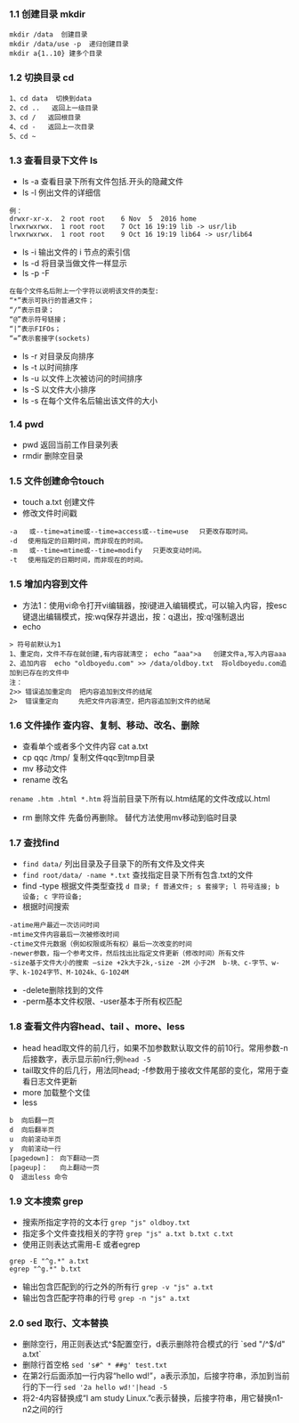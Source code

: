 ### 1.1 创建目录 mkdir
```
mkdir /data  创建目录
mkdir /data/use -p  递归创建目录
mkdir a{1..10} 建多个目录
```
### 1.2 切换目录 cd
```
1、cd data  切换到data
2、cd ..   返回上一级目录
3、cd /   返回根目录
4、cd -   返回上一次目录
5、cd ~   
```
### 1.3 查看目录下文件 ls
- ls -a   查看目录下所有文件包括.开头的隐藏文件
- ls -l  例出文件的详细信
```
例：
drwxr-xr-x.  2 root root    6 Nov  5  2016 home
lrwxrwxrwx.  1 root root    7 Oct 16 19:19 lib -> usr/lib
lrwxrwxrwx.  1 root root    9 Oct 16 19:19 lib64 -> usr/lib64
```
- ls -i 输出文件的 i 节点的索引信
- ls -d 将目录当做文件一样显示
- ls -p -F 
```
在每个文件名后附上一个字符以说明该文件的类型:
“*”表示可执行的普通文件；
“/”表示目录；
“@”表示符号链接；
“|”表示FIFOs；
“=”表示套接字(sockets)
```
- ls -r  对目录反向排序
- ls -t  以时间排序
- ls -u  以文件上次被访问的时间排序
- ls -S  以文件大小排序
- ls -s  在每个文件名后输出该文件的大小
### 1.4 pwd
- pwd 返回当前工作目录列表
- rmdir  删除空目录
### 1.5 文件创建命令touch
- touch a.txt  创建文件
- 修改文件时间戳
```
-a   或--time=atime或--time=access或--time=use 　只更改存取时间。
-d 　使用指定的日期时间，而非现在的时间。
-m   或--time=mtime或--time=modify 　只更改变动时间。
-t 　使用指定的日期时间，而非现在的时间。
```
### 1.5 增加内容到文件
- 方法1：使用vi命令打开vi编辑器，按i键进入编辑模式，可以输入内容，按esc键退出编辑模式，按:wq保存并退出，按：q退出，按:q!强制退出
- echo
```
> 符号前默认为1
1、重定向，文件不存在就创建,有内容就清空； echo “aaa">a   创建文件a,写入内容aaa
2、追加内容  echo "oldboyedu.com" >> /data/oldboy.txt  将oldboyedu.com追加到已存在的文件中
注：
2>> 错误追加重定向  把内容追加到文件的结尾 
2>  错误重定向     先把文件内容清空，把内容追加到文件的结尾 
```
### 1.6 文件操作 查内容、复制、移动、改名、删除
- 查看单个或者多个文件内容 cat a.txt
- cp qqc /tmp/ 复制文件qqc到tmp目录
- mv 移动文件
- rename 改名 

`rename .htm .html *.htm` 将当前目录下所有以.htm结尾的文件改成以.html
- rm 删除文件 先备份再删除。
替代方法使用mv移动到临时目录
### 1.7 查找find
- `find data/` 列出目录及子目录下的所有文件及文件夹
- `find root/data/ -name *.txt` 查找指定目录下所有包含.txt的文件
- find -type 根据文件类型查找
`d 目录; f 普通文件; s 套接字; l 符号连接; b 设备; c 字符设备;`
- 根据时间搜索
```
-atime用户最近一次访问时间
-mtime文件内容最后一次被修改时间
-ctime文件元数据（例如权限或所有权）最后一次改变的时间
-newer参数，指一个参考文件，然后找出比指定文件更新（修改时间）所有文件
-size基于文件大小的搜索 –size +2k大于2k,-size -2M 小于2M  b-块、c-字节、w-字、k-1024字节、M-1024k、G-1024M
```
- -delete删除找到的文件
- -perm基本文件权限、-user基本于所有权匹配
### 1.8 查看文件内容head、tail 、more、less
- head head取文件的前几行，如果不加参数默认取文件的前10行。常用参数-n后接数字，表示显示前n行;例`head -5`
- tail取文件的后几行，用法同head;
-f参数用于接收文件尾部的变化，常用于查看日志文件更新
- more 加载整个文佳
- less 
```
b  向后翻一页
d  向后翻半页
u  向前滚动半页
y  向前滚动一行
[pagedown]： 向下翻动一页
[pageup]：   向上翻动一页
Q  退出less 命令
```
### 1.9 文本搜索 grep 
- 搜索所指定字符的文本行
`grep "js" oldboy.txt`
- 指定多个文件查找相关的字符
`grep "js" a.txt b.txt c.txt`
- 使用正则表达式需用-E 或者egrep
```
grep -E "^g.*" a.txt
egrep "^g.*" b.txt
```
- 输出包含匹配到的行之外的所有行
`grep -v "js" a.txt`
- 输出包含匹配字符串的行号
`grep -n "js" a.txt`
### 2.0 sed 取行、文本替换
- 删除空行，用正则表达式^$配置空行，d表示删除符合模式的行
`sed "/^$/d" a.txt`
- 删除行首空格
`sed 's#^ * ##g' test.txt `
- 在第2行后面添加一行内容“hello wd!”，a表示添加，后接字符串，添加到当前行的下一行
`sed '2a hello wd!'|head -5`
- 将2-4内容替换成“I am study Linux.”c表示替换，后接字符串，用它替换n1-n2之间的行

























